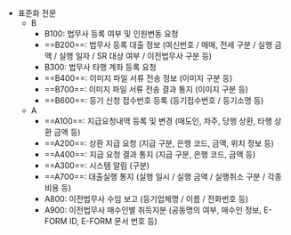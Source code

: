 - 표준화 전문
	- B
		- B100: 법무사 등록 여부 및 인원변동 요청
		- ==B200==: 법무사 등록 대출 정보 (여신번호 / 매매, 전세 구분 / 실행 금액 / 실행 일자 / SR 대상 여부 / 이전법무사 구분 등)
		- B300: 법무사 타행 계좌 등록 요청
		- ==B400==: 이미지 파일 서류 전송 정보 (이미지 구분 등)
		- ==B700==: 이미지 파일 서류 전송 결과 통지 (이미지 구분 등)
		- ==B600==: 등기 신청 접수번호 등록 (등기접수번호 / 등기소명 등)
	- A
		- ==A100==: 지급요청내역 등록 및 변경 (매도인, 차주, 당행 상환, 타행 상환 금액 등)
		- ==A200==: 상환 지급 요청 (지급 구분, 은행 코드, 금액, 위치 정보 등)
		- ==A400==: 지급 요청 결과 통지 (지급 구분, 은행 코드, 금액 등)
		- ==A300==: 시스템 알림 (구분)
		- ==A700==: 대출실행 통지 (실행 일시 / 실행 금액 /  실행취소 구분 / 각종 비용 등)
		- A800: 이전법무사 수임 보고 (등기업체명 / 이름 / 전화번호 등)
		- A900: 이전법무사 매수인별 취득지분 (공동명의 여부, 매수인 정보, E-FORM ID, E-FORM 문서 번호 등)

